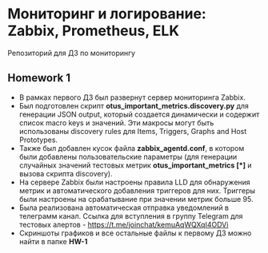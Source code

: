 # Мониторинг и логирование: Zabbix, Prometheus, ELK
Репозиторий для ДЗ по мониторингу

## Homework 1
- В рамках первого ДЗ был развернут сервер мониторинга Zabbix.
- Был подготовлен скрипт **otus_important_metrics.discovery.py** для генерации JSON output, который создается динамически и содержит список macro keys и значений. Эти макросы могут быть использованы discovery rules для Items, Triggers, Graphs and Host Prototypes.
- Также был добавлен кусок файла **zabbix_agentd.conf**, в котором были добавлены пользовательские параметры (для генерации случайных значений тестовых метрик **otus_important_metrics [*]** и вызова скрипта discovery).
- На сервере Zabbix были настроены правила LLD для обнаружения метрик и автоматического добавления триггеров для них. Триггеры были настроены на срабатывание при значении метрик больше 95.
- Была реализована автоматическая отправка уведомлений в телеграмм канал. Ссылка для вступления в группу Telegram для тестовых алертов - https://t.me/joinchat/kemuAqWQXqI4ODVi
- Скриншоты графиков и все остальные файлы к первому ДЗ можно найти в папке **HW-1**
